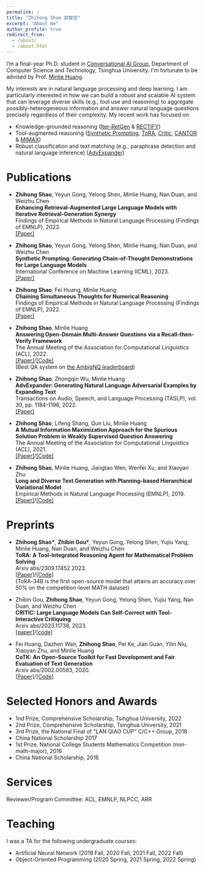 ```yaml
---
permalink: /
title: "Zhihong Shao 邵智宏"
excerpt: "About me"
author_profile: true
redirect_from: 
  - /about/
  - /about.html
---
```


I’m a final-year Ph.D. student in [Conversational AI Group](http://coai.cs.tsinghua.edu.cn/), Department of Computer Science and Technology, Tsinghua University.
I'm fortunate to be advised by Prof. [Minlie Huang](http://coai.cs.tsinghua.edu.cn/hml).
<!-- Prior to joining CoAI, I received B.E. in Computer Science and Technology from Beihang University. -->

My interests are in natural language processing and deep learning. I am particularly interested in how we can build a robust and scalable AI system that can leverage diverse skills (e.g., tool use and reasoning) to aggregate possibly-heterogeneous information and answer natural language questions precisely regardless of their complexity. My recent work has focused on
+ Knowledge-grounded reasoning ([Iter-RetGen](https://arxiv.org/abs/2305.15294) & [RECTIFY](https://arxiv.org/abs/2110.08544))
+ Tool-augmented reasoning ([Synthetic Prompting](https://arxiv.org/abs/2302.00618), [ToRA](https://arxiv.org/abs/2309.17452), [Critic](https://arxiv.org/abs/2305.11738), [CANTOR](https://arxiv.org/abs/2211.16482) & [MIMAX](https://arxiv.org/abs/2106.07174))
+ Robust classification and text matching (e.g., paraphrase detection and natural language inference) ([AdvExpander](https://ieeexplore.ieee.org/document/9622188))

<!-- Education
======

+ 2019.9 - Present: Ph.D. Student, Department of Computer Science and Technology, Tsinghua University
+ 2015.9 - 2019.6: B.E., Department of Computer Science and Technology, Beihang University -->

Publications
======

+ **Zhihong Shao**, Yeyun Gong, Yelong Shen, Minlie Huang, Nan Duan, and Weizhu Chen\
  **Enhancing Retrieval-Augmented Large Language Models with Iterative Retrieval-Generation Synergy**\
  Findings of Empirical Methods in Natural Language Processing (Findings of EMNLP), 2023.\
  [[Paper]](https://arxiv.org/abs/2305.15294)

+ **Zhihong Shao**, Yeyun Gong, Yelong Shen, Minlie Huang, Nan Duan, and Weizhu Chen\
  **Synthetic Prompting: Generating Chain-of-Thought Demonstrations for Large Language Models**\
  International Conference on Machine Learning (ICML), 2023.\
  [[Paper]](https://arxiv.org/abs/2302.00618)

+ **Zhihong Shao**, Fei Huang, Minlie Huang\
  **Chaining Simultaneous Thoughts for Numerical Reasoning**\
  Findings of Empirical Methods in Natural Language Processing (Findings of EMNLP), 2022.\
  [[Paper]](https://arxiv.org/abs/2211.16482)

+ **Zhihong Shao**, Minlie Huang\
  **Answering Open-Domain Multi-Answer Questions via a Recall-then-Verify Framework**\
  The Annual Meeting of the Association for Computational Linguistics (ACL), 2022.\
  [[Paper]](https://arxiv.org/abs/2110.08544)/[[Code]](https://github.com/ZhihongShao/RECTIFY)\
  (Best QA system on [the AmbigNQ leaderboard](https://nlp.cs.washington.edu/ambigqa/leaderboard.html))

+ **Zhihong Shao**, Zhongqin Wu, Minlie Huang\
  **AdvExpander: Generating Natural Language Adversarial Examples by Expanding Text**\
  Transactions on Audio, Speech, and Language Processing (TASLP), vol. 30, pp. 1184-1196, 2022.\
  [[Paper]](https://ieeexplore.ieee.org/document/9622188)

+ **Zhihong Shao**, Lifeng Shang, Qun Liu, Minlie Huang\
  **A Mutual Information Maximization Approach for the Spurious Solution Problem in Weakly Supervised Question Answering**\
  The Annual Meeting of the Association for Computational Linguistics (ACL), 2021.\
  [[Paper]](https://arxiv.org/abs/2106.07174)/[[Code]](https://github.com/ZhihongShao/MIMAX)

+ **Zhihong Shao**, Minlie Huang, Jiangtao Wen, Wenfei Xu, and Xiaoyan Zhu\
  **Long and Diverse Text Generation with Planning-based Hierarchical Variational Model**\
  Empirical Methods in Natural Language Processing (EMNLP), 2019.\
  [[Paper]](https://arxiv.org/abs/1908.06605)/[[Code]](https://github.com/ZhihongShao/Planning-based-Hierarchical-Variational-Model)

Preprints
======

+ **Zhihong Shao\***, **Zhibin Gou\***, Yeyun Gong, Yelong Shen, Yujiu Yang, Minlie Huang, Nan Duan, and Weizhu Chen\
  **ToRA: A Tool-Integrated Reasoning Agent for Mathematical Problem Solving**\
  Arxiv abs/2309.17452 2023.\
  [[Paper]](https://arxiv.org/abs/2309.17452)/[[Code]](https://github.com/microsoft/tora)\
  (ToRA-34B is the first open-source model that attains an accuracy over 50% on the competition-level MATH dataset)

+ Zhibin Gou, **Zhihong Shao**, Yeyun Gong, Yelong Shen, Yujiu Yang, Nan Duan, and Weizhu Chen\
  **CRITIC: Large Language Models Can Self-Correct with Tool-Interactive Critiquing**\
  Arxiv abs/2023.11738, 2023.\
  [[paper]](https://arxiv.org/abs/2305.11738)/[[code]](https://github.com/microsoft/ProphetNet/tree/master/CRITIC)

+ Fei Huang, Dazhen Wan, **Zhihong Shao**, Pei Ke, Jian Guan, Yilin Niu, Xiaoyan Zhu, and Minlie Huang\
  **CoTK: An Open-Source Toolkit for Fast Development and Fair Evaluation of Text Generation**\
  Arxiv abs/2002.00583, 2020.\
  [[Paper]](https://arxiv.org/abs/2002.00583)/[[Code]](https://github.com/thu-coai/cotk)

Selected Honors and Awards
======

+ 1nd Prize, Comprehensive Scholarship, Tsinghua University, 2022
+ 2nd Prize, Comprehensive Scholarship, Tsinghua University, 2021
+ 3rd Prize, the National Final of "LAN QIAO CUP" C/C++ Group, 2018
+ China National Scholarship 2017
+ 1st Prize, National College Students Mathematics Competition (non-math-major), 2016
+ China National Scholarship, 2016

Services
======

Reviewer/Program Committee: ACL, EMNLP, NLPCC, ARR

Teaching
======

I was a TA for the following undergraduate courses:

+ Artificial Neural Network (2019 Fall, 2020 Fall, 2021 Fall, 2022 Fall)
+ Object-Oriented Programming (2020 Spring, 2021 Spring, 2022 Spring)
